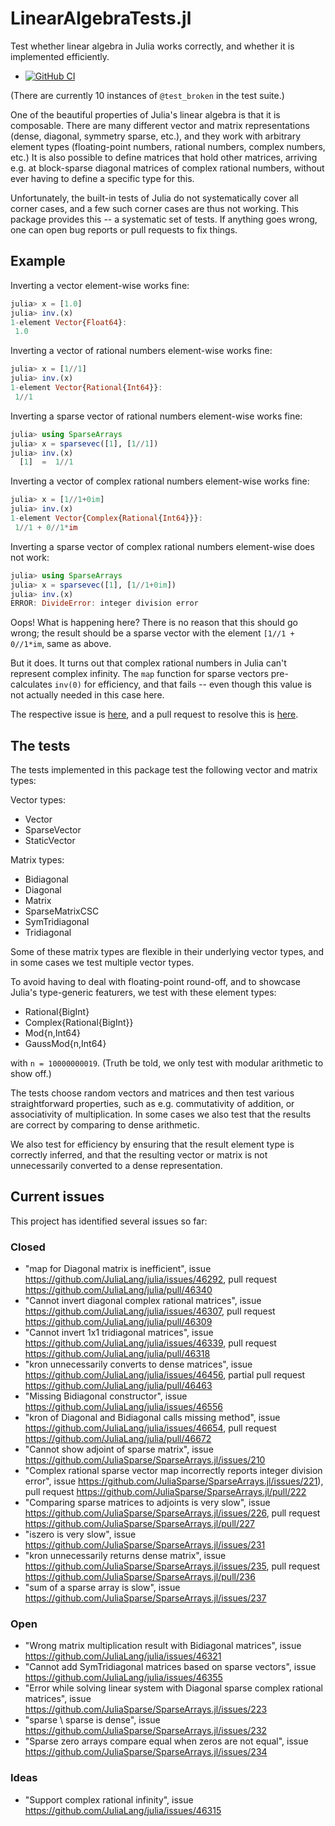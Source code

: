 # LinearAlgebraTests.jl

Test whether linear algebra in Julia works correctly, and whether it
is implemented efficiently.

* [![GitHub
  CI](https://github.com/eschnett/LinearAlgebraTests.jl/workflows/CI/badge.svg)](https://github.com/eschnett/LinearAlgebraTests.jl/actions)

(There are currently 10 instances of `@test_broken` in the test
suite.)

One of the beautiful properties of Julia's linear algebra is that it
is composable. There are many different vector and matrix
representations (dense, diagonal, symmetry sparse, etc.), and they
work with arbitrary element types (floating-point numbers, rational
numbers, complex numbers, etc.) It is also possible to define matrices
that hold other matrices, arriving e.g. at block-sparse diagonal
matrices of complex rational numbers, without ever having to define a
specific type for this.

Unfortunately, the built-in tests of Julia do not systematically cover
all corner cases, and a few such corner cases are thus not working.
This package provides this -- a systematic set of tests. If anything
goes wrong, one can open bug reports or pull requests to fix things.

## Example

Inverting a vector element-wise works fine:
```Julia
julia> x = [1.0]
julia> inv.(x)
1-element Vector{Float64}:
 1.0
 ```

 Inverting a vector of rational numbers element-wise works fine:
```Julia
julia> x = [1//1]
julia> inv.(x)
1-element Vector{Rational{Int64}}:
 1//1
 ```

Inverting a sparse vector of rational numbers element-wise works fine:
```Julia
julia> using SparseArrays
julia> x = sparsevec([1], [1//1])
julia> inv.(x)
  [1]  =  1//1
```

Inverting a vector of complex rational numbers element-wise works fine:
```Julia
julia> x = [1//1+0im]
julia> inv.(x)
1-element Vector{Complex{Rational{Int64}}}:
 1//1 + 0//1*im
```

Inverting a sparse vector of complex rational numbers element-wise does not work:
```Julia
julia> using SparseArrays
julia> x = sparsevec([1], [1//1+0im])
julia> inv.(x)
ERROR: DivideError: integer division error
```
Oops! What is happening here? There is no reason that this should go
wrong; the result should be a sparse vector with the element `[1//1 +
0//1*im`, same as above.

But it does. It turns out that complex rational numbers in Julia can't
represent complex infinity. The `map` function for sparse vectors
pre-calculates `inv(0)` for efficiency, and that fails -- even though
this value is not actually needed in this case here.

The respective issue is
[here](https://github.com/JuliaSparse/SparseArrays.jl/issues/221), and
a pull request to resolve this is
[here](https://github.com/JuliaSparse/SparseArrays.jl/pull/222).

## The tests

The tests implemented in this package test the following vector and matrix types:

Vector types:

- Vector
- SparseVector
- StaticVector

Matrix types:

- Bidiagonal
- Diagonal
- Matrix
- SparseMatrixCSC 
- SymTridiagonal
- Tridiagonal

Some of these matrix types are flexible in their underlying vector
types, and in some cases we test multiple vector types.

To avoid having to deal with floating-point round-off, and to showcase
Julia's type-generic featurers, we test with these element types:

- Rational{BigInt}
- Complex{Rational{BigInt}}
- Mod{n,Int64}
- GaussMod{n,Int64}

with `n = 10000000019`. (Truth be told, we only test with modular
arithmetic to show off.)

The tests choose random vectors and matrices and then test various
straightforward properties, such as e.g. commutativity of addition, or
associativity of multiplication. In some cases we also test that the
results are correct by comparing to dense arithmetic.

We also test for efficiency by ensuring that the result element type
is correctly inferred, and that the resulting vector or matrix is not
unnecessarily converted to a dense representation.

## Current issues

This project has identified several issues so far:

### Closed

- "map for Diagonal matrix is inefficient", issue
  https://github.com/JuliaLang/julia/issues/46292, pull request
  https://github.com/JuliaLang/julia/pull/46340
- "Cannot invert diagonal complex rational matrices", issue
  https://github.com/JuliaLang/julia/issues/46307, pull request
  https://github.com/JuliaLang/julia/pull/46309
- "Cannot invert 1x1 tridiagonal matrices", issue
  https://github.com/JuliaLang/julia/issues/46339, pull request
  https://github.com/JuliaLang/julia/pull/46318
- "kron unnecessarily converts to dense matrices", issue
  https://github.com/JuliaLang/julia/issues/46456, partial pull
  request https://github.com/JuliaLang/julia/pull/46463
- "Missing Bidiagonal constructor", issue
  https://github.com/JuliaLang/julia/issues/46556
- "kron of Diagonal and Bidiagonal calls missing method", issue
  https://github.com/JuliaLang/julia/issues/46654, pull request
  https://github.com/JuliaLang/julia/pull/46672
- "Cannot show adjoint of sparse matrix", issue
  https://github.com/JuliaSparse/SparseArrays.jl/issues/210
- "Complex rational sparse vector map incorrectly reports integer
  division error", issue
  https://github.com/JuliaSparse/SparseArrays.jl/issues/221), pull
  request https://github.com/JuliaSparse/SparseArrays.jl/pull/222
- "Comparing sparse matrices to adjoints is very slow", issue
  https://github.com/JuliaSparse/SparseArrays.jl/issues/226, pull
  request https://github.com/JuliaSparse/SparseArrays.jl/pull/227
- "iszero is very slow", issue
  https://github.com/JuliaSparse/SparseArrays.jl/issues/231
- "kron unnecessarily returns dense matrix", issue
  https://github.com/JuliaSparse/SparseArrays.jl/issues/235, pull
  request https://github.com/JuliaSparse/SparseArrays.jl/pull/236
- "sum of a sparse array is slow", issue
  https://github.com/JuliaSparse/SparseArrays.jl/issues/237

### Open

- "Wrong matrix multiplication result with Bidiagonal matrices", issue
  https://github.com/JuliaLang/julia/issues/46321
- "Cannot add SymTridiagonal matrices based on sparse vectors", issue
  https://github.com/JuliaLang/julia/issues/46355
- "Error while solving linear system with Diagonal sparse complex
  rational matrices", issue
  https://github.com/JuliaSparse/SparseArrays.jl/issues/223
- "sparse \ sparse is dense", issue
  https://github.com/JuliaSparse/SparseArrays.jl/issues/232
- "Sparse zero arrays compare equal when zeros are not equal", issue
  https://github.com/JuliaSparse/SparseArrays.jl/issues/234

### Ideas

- "Support complex rational infinity", issue
  https://github.com/JuliaLang/julia/issues/46315
